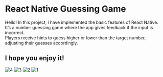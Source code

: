 # React Native Guessing Game

 Hello! In this project, I have implemented the basic features of React Native. It’s a number guessing game where the app gives feedback if the input is incorrect.  
 Players receive hints to guess higher or lower than the target number, adjusting their guesses accordingly. 
## I hope you enjoy it!


![4](https://github.com/user-attachments/assets/6347691d-e965-472b-b4e3-0074c7e9bef9)
![3](https://github.com/user-attachments/assets/fc5ff794-01e1-4806-b077-fa03cc619c5a)
![2](https://github.com/user-attachments/assets/a9253e3d-f57a-46b5-af4b-d1356020c254)
![1](https://github.com/user-attachments/assets/9d73ac19-89fe-4ab5-856b-009febbd18f5)

